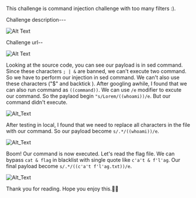 This challenge is command injection challenge with too many filters :).

Challenge description---

![Alt Text](https://i.imgur.com/uf0JkE4.png)

Challenge url--

![Alt Text](https://i.imgur.com/wQRRDvD.png)

Looking at the source code, you can see our payload is in sed command. Since these characters `; | &` are banned, we can't execute two command. So we have to perform our injection in sed command. We can't also use these characters ("$" and backtick ). After googling awhile, I found that we can also run command as `((command))`. We can use `/e` modifier to excute our command. So the paylaod begin `"s/Lorem/((whoami))/e`. But our command didn't execute.

![Alt_Text](https://i.imgur.com/cScOaqu.png)

After testing in local, I found that we need to replace all characters in the file with our command. So our payload become `s/.*/((whoami))/e`.

![Alt_Text](https://i.imgur.com/rv8fYr9.png)

Boom! Our command is now executed. Let's read the flag file. We can bypass `cat & flag` in blacklist with single quote  like `c'a't & f'l'ag`. Our final payload become `s/.*/((c'a't f'l'ag.txt))/e`.

![Alt_Text](https://i.imgur.com/UGtTuPo.png)


Thank you for reading. Hope you enjoy this.:cowboy_hat_face::cowboy_hat_face:



